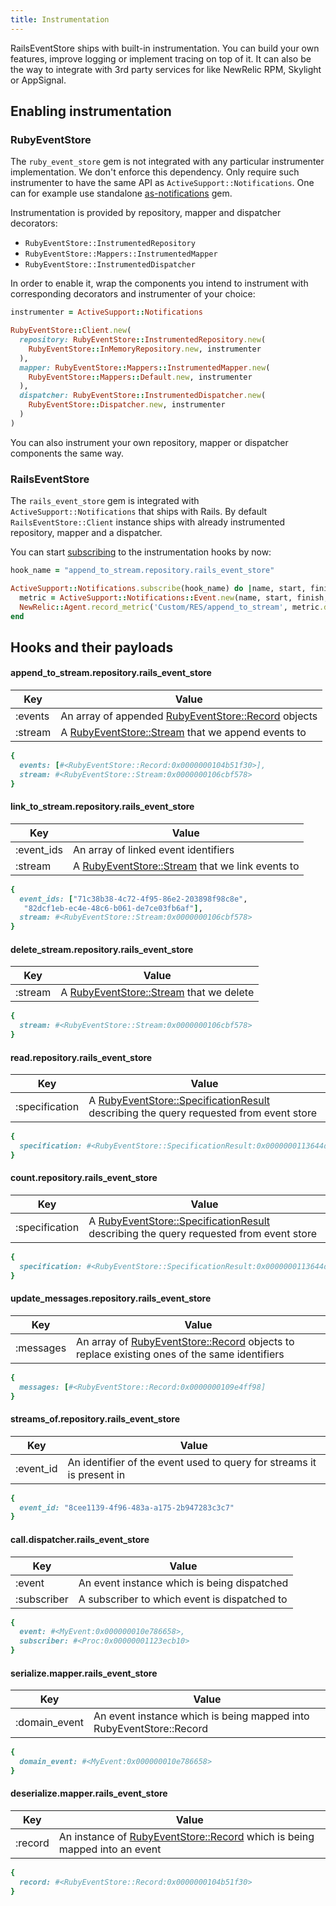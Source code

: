 ```yaml
---
title: Instrumentation
---
```


RailsEventStore ships with built-in instrumentation. You can build your own features, improve logging or implement tracing on top of it. It can also be the way to integrate with 3rd party services for like NewRelic RPM, Skylight or AppSignal.

## Enabling instrumentation

### RubyEventStore

The `ruby_event_store` gem is not integrated with any particular instrumenter implementation. We don't enforce this dependency. Only require such instrumenter to have the same API as `ActiveSupport::Notifications`. One can for example use standalone [as-notifications](https://github.com/bernd/as-notifications) gem.

Instrumentation is provided by repository, mapper and dispatcher decorators:

* `RubyEventStore::InstrumentedRepository`
* `RubyEventStore::Mappers::InstrumentedMapper`
* `RubyEventStore::InstrumentedDispatcher`

In order to enable it, wrap the components you intend to instrument with corresponding decorators and instrumenter of your choice:

```ruby
instrumenter = ActiveSupport::Notifications

RubyEventStore::Client.new(
  repository: RubyEventStore::InstrumentedRepository.new(
    RubyEventStore::InMemoryRepository.new, instrumenter
  ),
  mapper: RubyEventStore::Mappers::InstrumentedMapper.new(
    RubyEventStore::Mappers::Default.new, instrumenter
  ),
  dispatcher: RubyEventStore::InstrumentedDispatcher.new(
    RubyEventStore::Dispatcher.new, instrumenter
  )
)
```

You can also instrument your own repository, mapper or dispatcher components the same way.

### RailsEventStore

The `rails_event_store` gem is integrated with `ActiveSupport::Notifications` that ships with Rails. By default `RailsEventStore::Client` instance ships with already instrumented repository, mapper and a dispatcher. 

You can start [subscribing](https://guides.rubyonrails.org/active_support_instrumentation.html#subscribing-to-an-event) to the instrumentation hooks by now:

```ruby
hook_name = "append_to_stream.repository.rails_event_store"

ActiveSupport::Notifications.subscribe(hook_name) do |name, start, finish, id, payload|
  metric = ActiveSupport::Notifications::Event.new(name, start, finish, id, payload)
  NewRelic::Agent.record_metric('Custom/RES/append_to_stream', metric.duration)
end
```

## Hooks and their payloads

#### append_to_stream.repository.rails_event_store

| Key     | Value |
| ------- | ----- |
| :events | An array of appended [RubyEventStore::Record](https://www.rubydoc.info/gems/ruby_event_store/RubyEventStore/Record) objects |
| :stream | A [RubyEventStore::Stream](https://www.rubydoc.info/gems/ruby_event_store/RubyEventStore/Stream) that we append events to |

```ruby
{
  events: [#<RubyEventStore::Record:0x0000000104b51f30>],
  stream: #<RubyEventStore::Stream:0x0000000106cbf578>
}
```


#### link_to_stream.repository.rails_event_store

| Key        | Value |
| ---------- | ----- |
| :event_ids | An array of linked event identifiers |
| :stream    | A [RubyEventStore::Stream](https://www.rubydoc.info/gems/ruby_event_store/RubyEventStore/Stream) that we link events to |

```ruby
{
  event_ids: ["71c38b38-4c72-4f95-86e2-203898f98c8e",
   "82dcf1eb-ec4e-48c6-b061-de7ce03fb6af"],
  stream: #<RubyEventStore::Stream:0x0000000106cbf578>
}
```


#### delete_stream.repository.rails_event_store

| Key     | Value |
| ------- | ----- |
| :stream | A [RubyEventStore::Stream](https://www.rubydoc.info/gems/ruby_event_store/RubyEventStore/Stream) that we delete |

```ruby
{
  stream: #<RubyEventStore::Stream:0x0000000106cbf578>
}
```


#### read.repository.rails_event_store

| Key            | Value |
| -------------- | ----- |
| :specification | A [RubyEventStore::SpecificationResult](https://www.rubydoc.info/gems/ruby_event_store/RubyEventStore/SpecificationResult) describing the query requested from event store |

```ruby
{
  specification: #<RubyEventStore::SpecificationResult:0x0000000113644d80>
}
```


#### count.repository.rails_event_store

| Key            | Value |
| -------------- | ----- |
| :specification | A [RubyEventStore::SpecificationResult](https://www.rubydoc.info/gems/ruby_event_store/RubyEventStore/SpecificationResult) describing the query requested from event store |

```ruby
{
  specification: #<RubyEventStore::SpecificationResult:0x0000000113644d80>
}
```


#### update_messages.repository.rails_event_store

| Key            | Value |
| -------------- | ----- |
| :messages      | An array of [RubyEventStore::Record](https://www.rubydoc.info/gems/ruby_event_store/RubyEventStore/Record) objects to replace existing ones of the same identifiers |

```ruby
{
  messages: [#<RubyEventStore::Record:0x0000000109e4ff98]
}
```


#### streams_of.repository.rails_event_store

| Key            | Value |
| -------------- | ----- |
| :event_id      | An identifier of the event used to query for streams it is present in |

```ruby
{
  event_id: "8cee1139-4f96-483a-a175-2b947283c3c7"
}
```


#### call.dispatcher.rails_event_store

| Key         | Value |
| ----------- | ----- |
| :event      | An event instance which is being dispatched           |
| :subscriber | A subscriber to which event is dispatched to |

```ruby
{
  event: #<MyEvent:0x000000010e786658>,
  subscriber: #<Proc:0x00000001123ecb10>
}
```


#### serialize.mapper.rails_event_store

| Key         | Value |
| ----------- | ----- |
| :domain_event | An event instance which is being mapped into RubyEventStore::Record |

```ruby
{
  domain_event: #<MyEvent:0x000000010e786658>
}
```

#### deserialize.mapper.rails_event_store

| Key         | Value |
| ----------- | ----- |
| :record | An instance of [RubyEventStore::Record](https://www.rubydoc.info/gems/ruby_event_store/RubyEventStore/Record) which is being mapped into an event |

```ruby
{
  record: #<RubyEventStore::Record:0x0000000104b51f30>
}
```
